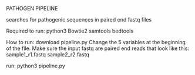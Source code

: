 PATHOGEN PIPELINE

searches for pathogenic sequences in paired end fastq files

Required to run:
python3
Bowtie2
samtools
bedtools

How to run:
download pipeline.py
Change the 5 variables at the beginning of the file.
Make sure the input fastq are paired end reads that look like this: sample1_r1.fastq sample2_r2.fastq

run: python3 pipeline.py

